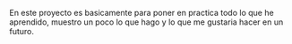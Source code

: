 En este proyecto es basicamente para poner en practica todo lo que he aprendido, muestro un poco lo que hago y lo que me gustaria hacer en un futuro. 

